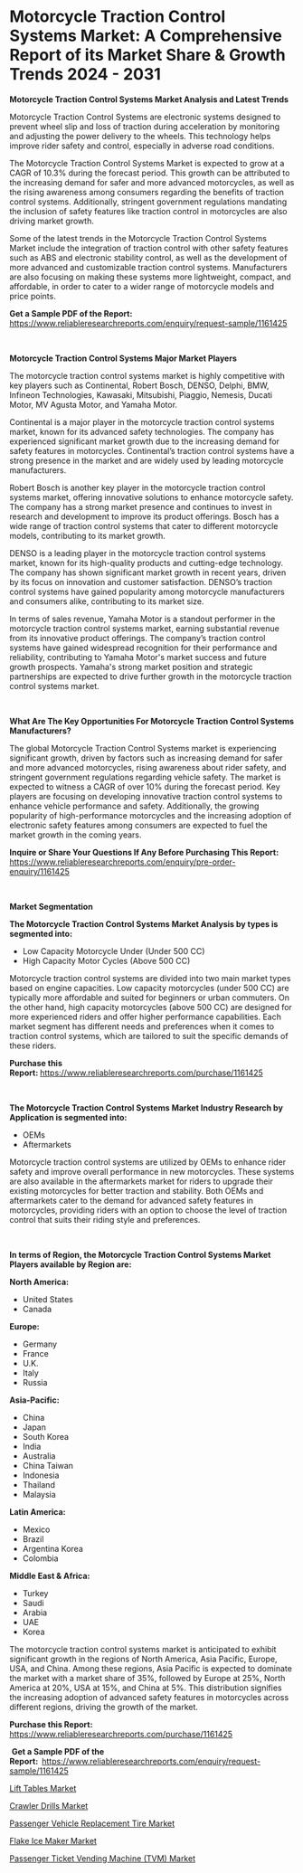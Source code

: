 <p><h1>Motorcycle Traction Control Systems Market: A Comprehensive Report of its Market Share & Growth Trends 2024 - 2031</h1></p><p><strong>Motorcycle Traction Control Systems Market Analysis and Latest Trends</strong></p>
<p><p>Motorcycle Traction Control Systems are electronic systems designed to prevent wheel slip and loss of traction during acceleration by monitoring and adjusting the power delivery to the wheels. This technology helps improve rider safety and control, especially in adverse road conditions.</p><p>The Motorcycle Traction Control Systems Market is expected to grow at a CAGR of 10.3% during the forecast period. This growth can be attributed to the increasing demand for safer and more advanced motorcycles, as well as the rising awareness among consumers regarding the benefits of traction control systems. Additionally, stringent government regulations mandating the inclusion of safety features like traction control in motorcycles are also driving market growth.</p><p>Some of the latest trends in the Motorcycle Traction Control Systems Market include the integration of traction control with other safety features such as ABS and electronic stability control, as well as the development of more advanced and customizable traction control systems. Manufacturers are also focusing on making these systems more lightweight, compact, and affordable, in order to cater to a wider range of motorcycle models and price points.</p></p>
<p><strong>Get a Sample PDF of the Report:&nbsp;</strong> <a href="https://www.reliableresearchreports.com/enquiry/request-sample/1161425">https://www.reliableresearchreports.com/enquiry/request-sample/1161425</a></p>
<p>&nbsp;</p>
<p><strong>Motorcycle Traction Control Systems Major Market Players</strong></p>
<p><p>The motorcycle traction control systems market is highly competitive with key players such as Continental, Robert Bosch, DENSO, Delphi, BMW, Infineon Technologies, Kawasaki, Mitsubishi, Piaggio, Nemesis, Ducati Motor, MV Agusta Motor, and Yamaha Motor.</p><p>Continental is a major player in the motorcycle traction control systems market, known for its advanced safety technologies. The company has experienced significant market growth due to the increasing demand for safety features in motorcycles. Continental’s traction control systems have a strong presence in the market and are widely used by leading motorcycle manufacturers.</p><p>Robert Bosch is another key player in the motorcycle traction control systems market, offering innovative solutions to enhance motorcycle safety. The company has a strong market presence and continues to invest in research and development to improve its product offerings. Bosch has a wide range of traction control systems that cater to different motorcycle models, contributing to its market growth.</p><p>DENSO is a leading player in the motorcycle traction control systems market, known for its high-quality products and cutting-edge technology. The company has shown significant market growth in recent years, driven by its focus on innovation and customer satisfaction. DENSO’s traction control systems have gained popularity among motorcycle manufacturers and consumers alike, contributing to its market size.</p><p>In terms of sales revenue, Yamaha Motor is a standout performer in the motorcycle traction control systems market, earning substantial revenue from its innovative product offerings. The company’s traction control systems have gained widespread recognition for their performance and reliability, contributing to Yamaha Motor's market success and future growth prospects. Yamaha's strong market position and strategic partnerships are expected to drive further growth in the motorcycle traction control systems market.</p></p>
<p>&nbsp;</p>
<p><strong>What Are The Key Opportunities For Motorcycle Traction Control Systems Manufacturers?</strong></p>
<p><p>The global Motorcycle Traction Control Systems market is experiencing significant growth, driven by factors such as increasing demand for safer and more advanced motorcycles, rising awareness about rider safety, and stringent government regulations regarding vehicle safety. The market is expected to witness a CAGR of over 10% during the forecast period. Key players are focusing on developing innovative traction control systems to enhance vehicle performance and safety. Additionally, the growing popularity of high-performance motorcycles and the increasing adoption of electronic safety features among consumers are expected to fuel the market growth in the coming years.</p></p>
<p><strong>Inquire or Share Your Questions If Any Before Purchasing This Report:</strong> <a href="https://www.reliableresearchreports.com/enquiry/pre-order-enquiry/1161425">https://www.reliableresearchreports.com/enquiry/pre-order-enquiry/1161425</a></p>
<p>&nbsp;</p>
<p><strong>Market Segmentation</strong></p>
<p><strong>The Motorcycle Traction Control Systems Market Analysis by types is segmented into:</strong></p>
<p><ul><li>Low Capacity Motorcycle Under (Under 500 CC)</li><li>High Capacity Motor Cycles (Above 500 CC)</li></ul></p>
<p><p>Motorcycle traction control systems are divided into two main market types based on engine capacities. Low capacity motorcycles (under 500 CC) are typically more affordable and suited for beginners or urban commuters. On the other hand, high capacity motorcycles (above 500 CC) are designed for more experienced riders and offer higher performance capabilities. Each market segment has different needs and preferences when it comes to traction control systems, which are tailored to suit the specific demands of these riders.</p></p>
<p><strong>Purchase this Report:&nbsp;</strong><a href="https://www.reliableresearchreports.com/purchase/1161425">https://www.reliableresearchreports.com/purchase/1161425</a></p>
<p>&nbsp;</p>
<p><strong>The Motorcycle Traction Control Systems Market Industry Research by Application is segmented into:</strong></p>
<p><ul><li>OEMs</li><li>Aftermarkets</li></ul></p>
<p><p>Motorcycle traction control systems are utilized by OEMs to enhance rider safety and improve overall performance in new motorcycles. These systems are also available in the aftermarkets market for riders to upgrade their existing motorcycles for better traction and stability. Both OEMs and aftermarkets cater to the demand for advanced safety features in motorcycles, providing riders with an option to choose the level of traction control that suits their riding style and preferences.</p></p>
<p>&nbsp;</p>
<p><strong>In terms of Region, the Motorcycle Traction Control Systems Market Players available by Region are:</strong></p>
<p>
    <p> <strong> North America: </strong>
        <ul>
            <li>United States</li>
            <li>Canada</li>
        </ul>
        </p> 
    <p> <strong> Europe: </strong>
        <ul>
            <li>Germany</li>
            <li>France</li>
            <li>U.K.</li>
            <li>Italy</li>
            <li>Russia</li>
        </ul>
        </p> 
    <p> <strong> Asia-Pacific: </strong>
        <ul>
            <li>China</li>
            <li>Japan</li>
            <li>South Korea</li>
            <li>India</li>
            <li>Australia</li>
            <li>China Taiwan</li>
            <li>Indonesia</li>
            <li>Thailand</li>
            <li>Malaysia</li>
        </ul>
        </p> 
    <p> <strong> Latin America: </strong>
        <ul>
            <li>Mexico</li>
            <li>Brazil</li>
            <li>Argentina Korea</li>
            <li>Colombia</li>
        </ul>
        </p> 
    <p> <strong> Middle East & Africa: </strong>
        <ul>
            <li>Turkey</li>
            <li>Saudi</li>
            <li>Arabia</li>
            <li>UAE</li>
            <li>Korea</li>
        </ul>
    </p>
    </p>
<p><p>The motorcycle traction control systems market is anticipated to exhibit significant growth in the regions of North America, Asia Pacific, Europe, USA, and China. Among these regions, Asia Pacific is expected to dominate the market with a market share of 35%, followed by Europe at 25%, North America at 20%, USA at 15%, and China at 5%. This distribution signifies the increasing adoption of advanced safety features in motorcycles across different regions, driving the growth of the market.</p></p>
<p><strong>Purchase this Report: </strong><a href="https://www.reliableresearchreports.com/purchase/1161425">https://www.reliableresearchreports.com/purchase/1161425</a></p>
<p>&nbsp;<strong>Get a Sample PDF of the Report:&nbsp;&nbsp;</strong><a href="https://www.reliableresearchreports.com/enquiry/request-sample/1161425">https://www.reliableresearchreports.com/enquiry/request-sample/1161425</a></p>
<p><strong></strong></p>
<p><p><a href="https://medium.com/@judithhoffman05/lift-tables-market-analysis-and-sze-forecasted-for-period-from-2024-to-2031-8e90029425bd">Lift Tables Market</a></p><p><a href="https://medium.com/@judithhoffman05/crawler-drills-market-competitive-analysis-market-trends-and-forecast-to-2031-7cd5f52d8642">Crawler Drills Market</a></p><p><a href="https://github.com/FassouRP/Market-Research-Report-List-3/blob/main/passenger-vehicle-replacement-tire-market.md">Passenger Vehicle Replacement Tire Market</a></p><p><a href="https://medium.com/@amypatel1993/flake-ice-maker-market-furnishes-information-on-market-share-market-trends-and-market-growth-3c3e48d1f3c2">Flake Ice Maker Market</a></p><p><a href="https://github.com/ruddyyedelwadw/Market-Research-Report-List-1/blob/main/passenger-ticket-vending-machine-tvm-market.md">Passenger Ticket Vending Machine (TVM) Market</a></p></p>